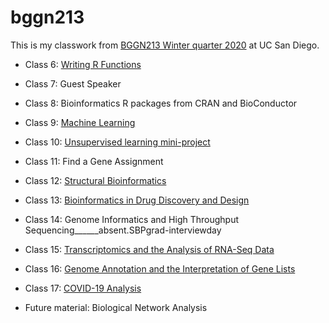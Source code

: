 # bggn213

This is my classwork from [BGGN213 Winter quarter 2020](https://bioboot.github.io/bggn213_W20/lectures/) at UC San Diego.


- Class 6:  [Writing R Functions](Lect6/Lecture06.md)
- Class 7:  Guest Speaker
- Class 8:  Bioinformatics R packages from CRAN and BioConductor
- Class 9:  [Machine Learning](Lect9/class_lect9_markdown.md)
- Class 10: [Unsupervised learning mini-project](Lect10/class10.md) 
- Class 11: Find a Gene Assignment
- Class 12: [Structural Bioinformatics](Lect12_project/Lect12.md)
- Class 13: [Bioinformatics in Drug Discovery and Design](Lect13/Lect13.md)
- Class 14: Genome Informatics and High Throughput Sequencing______absent.SBPgrad-interviewday
- Class 15: [Transcriptomics and the Analysis of RNA-Seq Data](Lect15/Lect15-markdown.md)
- Class 16: [Genome Annotation and the Interpretation of Gene Lists](Lect16/Class16.md)
- Class 17: [COVID-19 Analysis](Lect17/Lect17-HW_COVID_take2.md)

- Future material: Biological Network Analysis

